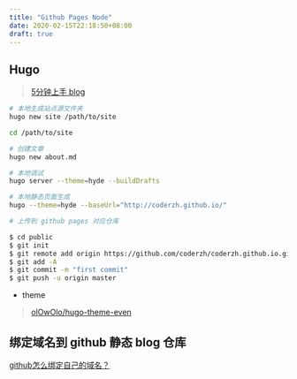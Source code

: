 ```yaml
---
title: "Github Pages Node"
date: 2020-02-15T22:18:50+08:00
draft: true
---
```


## Hugo

> [5分钟上手 blog](https://www.gohugo.org/)

```bash
# 本地生成站点源文件夹
hugo new site /path/to/site

cd /path/to/site

# 创建文章
hugo new about.md

# 本地调试
hugo server --theme=hyde --buildDrafts

# 本地静态页面生成
hugo --theme=hyde --baseUrl="http://coderzh.github.io/"

# 上传到 github pages 对应仓库

$ cd public
$ git init
$ git remote add origin https://github.com/coderzh/coderzh.github.io.git
$ git add -A
$ git commit -m "first commit"
$ git push -u origin master
```


+ theme

> [olOwOlo/hugo-theme-even](https://github.com/olOwOlo/hugo-theme-even/blob/master/README-zh.md)



## 绑定域名到 github 静态 blog 仓库

[github怎么绑定自己的域名？](https://www.zhihu.com/question/31377141)
